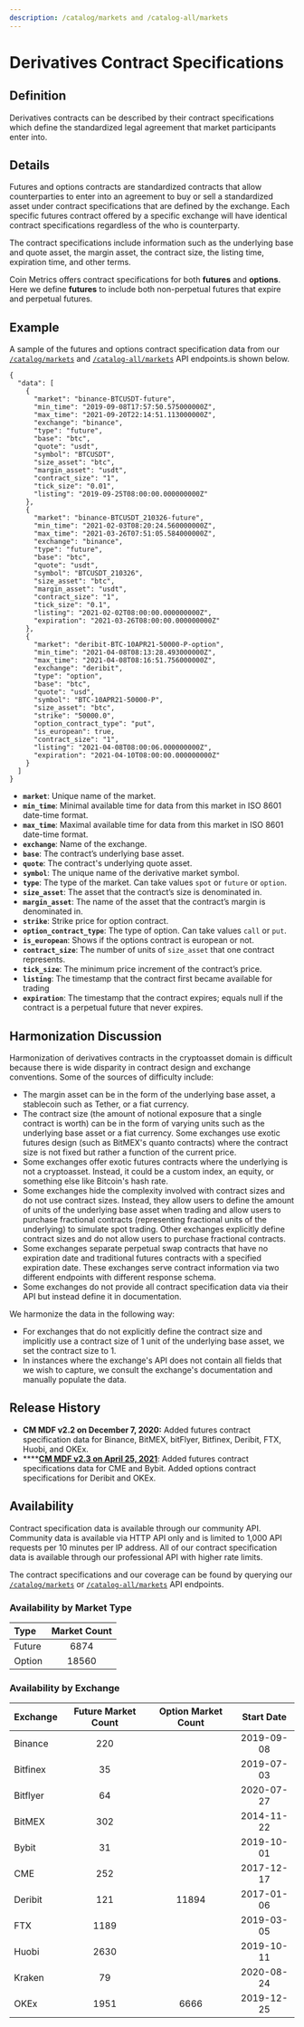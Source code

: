 ```yaml
---
description: /catalog/markets and /catalog-all/markets
---
```


# Derivatives Contract Specifications

## **Definition**

Derivatives contracts can be described by their contract specifications which define the standardized legal agreement that market participants enter into. 

## Details

Futures and options contracts are standardized contracts that allow counterparties to enter into an agreement to buy or sell a standardized asset under contract specifications that are defined by the exchange. Each specific futures contract offered by a specific exchange will have identical contract specifications regardless of the who is counterparty. 

The contract specifications include information such as the underlying base and quote asset, the margin asset, the contract size, the listing time, expiration time, and other terms. 

Coin Metrics offers contract specifications for both **futures** and **options**. Here we define **futures** to include both non-perpetual futures that expire and perpetual futures.  

## **Example**

A sample of the futures and options contract specification data from our [`/catalog/markets`](https://docs.coinmetrics.io/api/v4#operation/getCatalogMarkets) and [`/catalog-all/markets`](https://docs.coinmetrics.io/api/v4#operation/getCatalogAllMarkets) API endpoints.is shown below. 

```text
{
  "data": [
    {
      "market": "binance-BTCUSDT-future",
      "min_time": "2019-09-08T17:57:50.575000000Z",
      "max_time": "2021-09-20T22:14:51.113000000Z",
      "exchange": "binance",
      "type": "future",
      "base": "btc",
      "quote": "usdt",
      "symbol": "BTCUSDT",
      "size_asset": "btc",
      "margin_asset": "usdt",
      "contract_size": "1",
      "tick_size": "0.01",
      "listing": "2019-09-25T08:00:00.000000000Z"
    },
    {
      "market": "binance-BTCUSDT_210326-future",
      "min_time": "2021-02-03T08:20:24.560000000Z",
      "max_time": "2021-03-26T07:51:05.584000000Z",
      "exchange": "binance",
      "type": "future",
      "base": "btc",
      "quote": "usdt",
      "symbol": "BTCUSDT_210326",
      "size_asset": "btc",
      "margin_asset": "usdt",
      "contract_size": "1",
      "tick_size": "0.1",
      "listing": "2021-02-02T08:00:00.000000000Z",
      "expiration": "2021-03-26T08:00:00.000000000Z"
    },
    {
      "market": "deribit-BTC-10APR21-50000-P-option",
      "min_time": "2021-04-08T08:13:28.493000000Z",
      "max_time": "2021-04-08T08:16:51.756000000Z",
      "exchange": "deribit",
      "type": "option",
      "base": "btc",
      "quote": "usd",
      "symbol": "BTC-10APR21-50000-P",
      "size_asset": "btc",
      "strike": "50000.0",
      "option_contract_type": "put",
      "is_european": true,
      "contract_size": "1",
      "listing": "2021-04-08T08:00:06.000000000Z",
      "expiration": "2021-04-10T08:00:00.000000000Z"
    }
  ]
}
```

* **`market`**:  Unique name of the market.  
* **`min_time`**:  Minimal available time for data from this market in ISO 8601 date-time format. 
* **`max_time`**:  Maximal available time for data from this market in ISO 8601 date-time format. 
* **`exchange`**: Name of the exchange. 
* **`base`**:  The contract’s underlying base asset. 
* **`quote`**:  The contract's underlying quote asset. 
* **`symbol`**: The unique name of the derivative market symbol. 
* **`type`**: The type of the market. Can take values `spot` or `future` or `option`. 
* **`size_asset`**: The asset that the contract’s size is denominated in. 
* **`margin_asset`**:  The name of the asset that the contract’s margin is denominated in. 
* **`strike`**: Strike price for option contract.  
* **`option_contract_type`**: The type of option. Can take values `call` or `put`. 
* **`is_european`**: Shows if the options contract is european or not.  
* **`contract_size`**:   The number of units of `size_asset` that one contract represents.  
* **`tick_size`**:  The minimum price increment of the contract’s price. 
* **`listing`**:  The timestamp that the contract first became available for trading 
* **`expiration`**:  The timestamp that the contract expires; equals null if the contract is a perpetual future that never expires.

## Harmonization Discussion 

Harmonization of derivatives contracts in the cryptoasset domain is difficult because there is wide disparity in contract design and exchange conventions. Some of the sources of difficulty include:

* The margin asset can be in the form of the underlying base asset, a stablecoin such as Tether, or a fiat currency.  
* The contract size \(the amount of notional exposure that a single contract is worth\) can be in the form of varying units such as the underlying base asset or a fiat currency. Some exchanges use exotic futures design \(such as BitMEX's quanto contracts\) where the contract size is not fixed but rather a function of the current price.  
* Some exchanges offer exotic futures contracts where the underlying is not a cryptoasset. Instead, it could be a custom index, an equity, or something else like Bitcoin's hash rate.  
* Some exchanges hide the complexity involved with contract sizes and do not use contract sizes. Instead, they allow users to define the amount of units of the underlying base asset when trading and allow users to purchase fractional contracts \(representing fractional units of the underlying\) to simulate spot trading. Other exchanges explicitly define contract sizes and do not allow users to purchase fractional contracts. 
* Some exchanges separate perpetual swap contracts that have no expiration date and traditional futures contracts with a specified expiration date. These exchanges serve contract information via two different endpoints with different response schema. 
* Some exchanges do not provide all contract specification data via their API but instead define it in documentation.

We harmonize the data in the following way: 

* For exchanges that do not explicitly define the contract size and implicitly use a contract size of 1 unit of the underlying base asset, we set the contract size to 1.  
* In instances where the exchange's API does not contain all fields that we wish to capture, we consult the exchange's documentation and manually populate the data.   

## Release History

* **CM MDF v2.2 on December 7, 2020:** Added futures contract specification data for Binance, BitMEX, bitFlyer, Bitfinex, Deribit, FTX, Huobi, and OKEx.  
* \*\*\*\*[**CM MDF v2.3 on April 25, 2021**](https://coinmetrics.io/cm-market-data-feed-v2-3-release-notes/): Added futures contract specifications data for CME and Bybit. Added options contract specifications for Deribit and OKEx. 

## **Availability**

Contract specification data is available through our community API.  Community data is available via HTTP API only and is limited to 1,000 API requests per 10 minutes per IP address. All of our contract specification data is available through our professional API with higher rate limits.  

The contract specifications and our coverage can be found by querying our [`/catalog/markets`](https://docs.coinmetrics.io/api/v4#operation/getCatalogMarkets) or [`/catalog-all/markets`](https://docs.coinmetrics.io/api/v4#operation/getCatalogAllMarkets) API endpoints.

### Availability by Market Type

| Type | Market Count |
| :--- | :---: |
| Future | 6874 |
| Option | 18560 |

### Availability by Exchange

| Exchange | Future Market Count | Option Market Count | Start Date |
| :--- | :---: | :---: | :---: |
| Binance | 220 |  | 2019-09-08 |
| Bitfinex | 35 |  | 2019-07-03 |
| Bitflyer | 64 |  | 2020-07-27 |
| BitMEX | 302 |  | 2014-11-22 |
| Bybit | 31 |  | 2019-10-01 |
| CME | 252 |  | 2017-12-17 |
| Deribit | 121 | 11894 | 2017-01-06 |
| FTX | 1189 |  | 2019-03-05 |
| Huobi | 2630 |  | 2019-10-11 |
| Kraken | 79 |  | 2020-08-24 |
| OKEx | 1951 | 6666 | 2019-12-25 |

